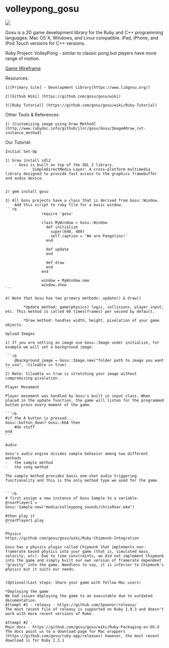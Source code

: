 # volleypong_gosu

<!-- Each group needs to create a getting started tutorial on their topic. It should be:

Written in markdown and on a Github Repo
You should include screen shots, gifs, diagrams, or other tools that will help make the guide as useful as possible (but don't waste time on styling, this project is about content, not style).
You should look to the offical docs/start guides for inspiration, but make yours more approachable for WDI students. Think about what assumed knowledge is in the offical docs, and unassume it. Fill in the missing pieces.
Make sure to note dependencies, and similarities/differences to other types of tech we've studied.
Any code files that are needed should be included in this repo. This includes Gemfiles or package.json! -->

![](http://blog.uberpong.com/wp-content/uploads/2012/10/Forrest-Gump-ping-pong-funny.gif)

Gosu is a 2D game development library for the Ruby and C++ programming languages: Mac OS X, Windows, and Linux compatible. iPad, iPhone, and iPod Touch versions for C++ versions.

Ruby Project: VolleyPong  - similar to classic pong but players have more range of motion.

[Game Wireframe](http://i.imgur.com/S3dsYY2.jpg)

Resources:

    1)[Primary Site] - Development Library(https://www.libgosu.org/)

    2)[Github Wiki] (https://github.com/gosu/gosu/wiki)

    3)[Ruby Tutorial] (https://github.com/gosu/gosu/wiki/Ruby-Tutorial)

Other Tools & References:
    
    1) [Customizing image using Draw Method](http://www.rubydoc.info/github/jlnr/gosu/Gosu/Image#draw_rot-instance_method)

Our Tutorial: 

    Initial Set-Up

    1) brew install sdl2
        - Gosu is built on top of the SDL 2 library.
            -   SimpleDirectMedia Layer: A cross-platform multimedia library designed to provide fast access to the graphics framebuffer and audio device.


    2) gem install gosu

    3) All Gosu projects have a class that is derived from Gosu::Window.
        Add this script to ruby file for a basic window. 
    ```rb
                    require 'gosu'

                    class MyWindow < Gosu::Window
                      def initialize
                        super(640, 480)
                        self.caption = 'We are Pangolins!'
                      end

                      def update
                      end

                      def draw
                      end
                    end

                    window = MyWindow.new
                    window.show
    ```

    4) Note that Gosu has two primary methods: update() & draw()
        
            *Update method: game(physics) logic, collisions, player input, etc. This method is called 60 times(frames) per second by default. 

            *Draw method: handles width, height, pixelation of your game objects.

    Upload Images

    1) If you are setting an image use Gosu::Image under initialize, for example we will set a background image: 

    ```rb
        @background_image = Gosu::Image.new("folder path to image you want to use", :tileable => true)
    ```
    2) Note: tileable => true is stretching your image without compromising pixalation. 

    Player Movement

    Player movement was handled by Gosu's built in input class. When placed in the update function, the game will listen for the programmed button press every moment of the game.

    ```rb
    #if the A button is pressed...
    Gosu::button_down? Gosu::KbA then
        #do stuff
    end
    ```

    Audio

    Gosu's audio engine divides sample behavior among two different methods
    -   the sample method
    -   the song method

    The sample method provides basic one-shot audio triggering functionality and this is the only method type we used for the game.


    ```rb
    # first assign a new instance of Gosu Sample to a variable.
    @roarPlayer1 = Gosu::Sample.new("media/volleypong_sounds/chrisRoar.m4a")

    #then play it 
    @roarPlayer1.play
    ```

    Physics
    https://github.com/gosu/gosu/wiki/Ruby-Chipmunk-Integration
    
    Gosu has a physics plugin called Chipmunk that implements non-framerate based physics into your game (that is, simulated mass, velocity, etc). Due to time constraints, we did not implement Chipmunk into the game and simply built our own version of framerate dependent "gravity" into the game. Needless to say, it is inferior to Chipmunk's physics but it suits our needs. 


    (Optional)Last steps: Share your game with fellow Mac users!

    *Deploying the game
    We had issues deploying the game to an executable due to outdated documentation.
    Attempt #1 - releasy - https://github.com/Spooner/releasy/
    The most recent file of releasy is supported on Ruby 1.9.3 and doesn't work with more recent versions of Rake.
    
    Attempt #2 -
    Main docs - https://github.com/gosu/gosu/wiki/Ruby-Packaging-on-OS-X
    The docs point us to a download page for Mac wrappers (https://github.com/gosu/ruby-app/releases) however, the most recent download is for Ruby 2.3.1

